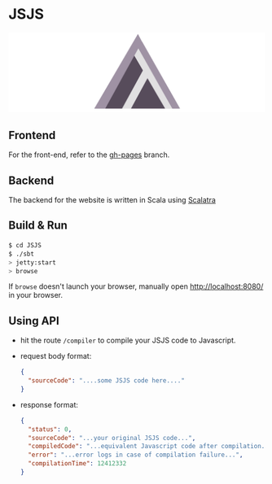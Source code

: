 # JSJS #

![img](logo.png)

## Frontend
For the front-end, refer to the [gh-pages](https://github.com/bahuljain/jsjs-web/tree/gh-pages) branch.

## Backend
The backend for the website is written in Scala using [Scalatra](scalatra.org)

## Build & Run ##

```sh
$ cd JSJS
$ ./sbt
> jetty:start
> browse
```

If `browse` doesn't launch your browser, manually open [http://localhost:8080/](http://localhost:8080/) in your browser.


## Using API ##

- hit the route `/compiler` to compile your JSJS code to Javascript.

- request body format:
  ```json
  {
    "sourceCode": "....some JSJS code here...."
  }
  ```

- response format:
  ```json
  {
    "status": 0,
    "sourceCode": "...your original JSJS code...",
    "compiledCode": "...equivalent Javascript code after compilation...",
    "error": "...error logs in case of compilation failure...",
    "compilationTime": 12412332
  }
  ```
